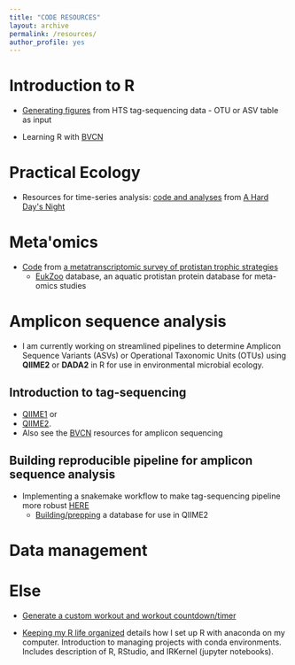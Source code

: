 ```yaml
---
title: "CODE RESOURCES"
layout: archive
permalink: /resources/
author_profile: yes
---
```


# Introduction to R
* [Generating figures](https://github.com/shu251/PreliminaryFigures_V4_tagseq) from HTS tag-sequencing data - OTU or ASV table as input

* Learning R with [BVCN](https://biovcnet.github.io)


# Practical Ecology

* Resources for time-series analysis: [code and analyses](https://github.com/shu251/18Sdiversity_diel) from [A Hard Day's Night](https://www.frontiersin.org/articles/10.3389/fmars.2018.00351/full)

# Meta'omics

* [Code](https://github.com/shu251/SPOT_metatranscriptome) from [a metatranscriptomic survey of protistan trophic strategies](https://onlinelibrary.wiley.com/doi/abs/10.1111/1462-2920.14259)
  + [EukZoo](https://zenodo.org/record/1476236#.XRdsuC2ZNTY) database, an aquatic protistan protein database for meta-omics studies

# Amplicon sequence analysis

* I am currently working on streamlined pipelines to determine Amplicon Sequence Variants (ASVs) or Operational Taxonomic Units (OTUs) using **QIIME2** or **DADA2** in R for use in environmental microbial ecology.

## Introduction to tag-sequencing 

* [QIIME1](https://github.com/shu251/V4_tagsequencing_18Sdiversity_q1) or 
* [QIIME2](https://github.com/shu251/qiime2_ASVworkflow_v8).
* Also see the [BVCN](https://biovcnet.github.io) resources for amplicon sequencing

## Building reproducible pipeline for amplicon sequence analysis

* Implementing a snakemake workflow to make tag-sequencing pipeline more robust [HERE](https://github.com/shu251/tagseq-qiime2-snakemake)
  + [Building/prepping](https://github.com/shu251/db-build-microeuks) a database for use in QIIME2

# Data management

# Else

* [Generate a custom workout and workout countdown/timer](https://github.com/shu251/exRcise)


* [Keeping my R life organized](https://alexanderlabwhoi.github.io/post/anaconda-r-sarah/) details how I set up R with anaconda on my computer. Introduction to managing projects with conda environments. Includes description of R, RStudio, and IRKernel (jupyter notebooks).

